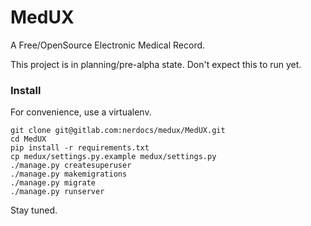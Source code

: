 # MedUX

A Free/OpenSource Electronic Medical Record.

This project is in planning/pre-alpha state. Don't expect this to run yet.


### Install

For convenience, use a virtualenv.

    git clone git@gitlab.com:nerdocs/medux/MedUX.git
    cd MedUX
    pip install -r requirements.txt
    cp medux/settings.py.example medux/settings.py
    ./manage.py createsuperuser
    ./manage.py makemigrations
    ./manage.py migrate
    ./manage.py runserver

Stay tuned.
